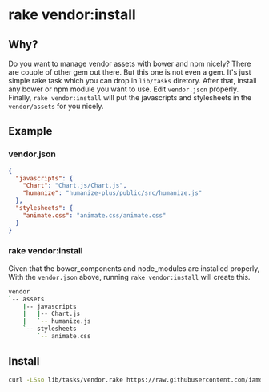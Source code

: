 # rake vendor:install

## Why?

Do you want to manage vendor assets with bower and npm nicely? There are couple
of other gem out there. But this one is not even a gem. It's just simple rake
task which you can drop in `lib/tasks` diretory. After that, install any bower
or npm module you want to use. Edit `vendor.json` properly. Finally,
`rake vendor:install` will put the javascripts and stylesheets in the
`vendor/assets` for you nicely.

## Example

### vendor.json

```json
{
  "javascripts": {
    "Chart": "Chart.js/Chart.js",
    "humanize": "humanize-plus/public/src/humanize.js"
  },
  "stylesheets": {
    "animate.css": "animate.css/animate.css"
  }
}
```

### rake vendor:install

Given that the bower_components and node_modules are installed properly, 
With the `vendor.json` above, running `rake vendor:install` will create this.

```bash
vendor
`-- assets
    |-- javascripts
    |   |-- Chart.js
    |   `-- humanize.js
    `-- stylesheets
        `-- animate.css
```

## Install

```bash
curl -LSso lib/tasks/vendor.rake https://raw.githubusercontent.com/iamdionysus/rake-vendor/master/Rakefil://raw.githubusercontent.com/iamdionysus/rake-vendor/master/Rakefile 
```
